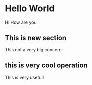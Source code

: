 # Hello World


Hi How are you


## This is new section

This not a very big concern


## this is very cool operation


This is very usefull
